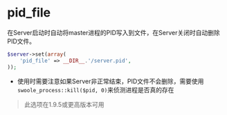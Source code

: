# pid_file

在Server启动时自动将master进程的PID写入到文件，在Server关闭时自动删除PID文件。

```php
$server->set(array(
    'pid_file' => __DIR__.'/server.pid',
));
```

* 使用时需要注意如果Server非正常结束，PID文件不会删除，需要使用`swoole_process::kill($pid, 0)`来侦测进程是否真的存在

> 此选项在1.9.5或更高版本可用